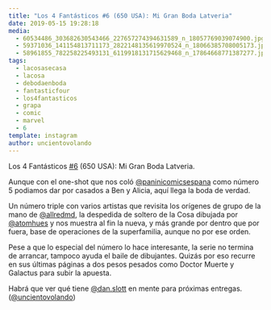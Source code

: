 ```yaml
---
title: "Los 4 Fantásticos #6 (650 USA): Mi Gran Boda Latveria"
date: 2019-05-15 19:28:18
media: 
  - 60534486_303682630543466_227657274394631589_n_18057769039074900.jpg
  - 59371036_141154813711173_2822148135619970524_n_18066385708005173.jpg
  - 58961855_782258225493131_6119918131715629468_n_17864668771387277.jpg
tags: 
  - lacosasecasa
  - lacosa
  - debodaenboda
  - fantasticfour
  - los4fantasticos
  - grapa
  - comic
  - marvel
  - 6
template: instagram
author: uncientovolando
---
```


Los 4 Fantásticos [#6](/tags/6) (650 USA): Mi Gran Boda Latveria.

Aunque con el one-shot que nos coló [@paninicomicsespana](https://instagram.com/paninicomicsespana) como número 5 podiamos dar por casados a Ben y Alicia, aquí llega la boda de verdad.

Un número triple con varios artistas que revisita los orígenes de grupo de la mano de [@allredmd](https://instagram.com/allredmd), la despedida de soltero de la Cosa dibujada por [@atomhues](https://instagram.com/atomhues) y nos muestra al fin la nueva, y más grande por dentro que por fuera, base de operaciones de la superfamilia, aunque no por ese orden.

Pese a que lo especial del número lo hace interesante, la serie no termina de arrancar, tampoco ayuda el baile de dibujantes. Quizás por eso recurre en sus últimas páginas a dos pesos pesados como Doctor Muerte y Galactus para subir la apuesta.

Habrá que ver qué tiene [@dan.slott](https://instagram.com/dan.slott) en mente para próximas entregas. ([@uncientovolando](https://instagram.com/uncientovolando))
